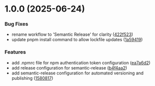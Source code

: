 # 1.0.0 (2025-06-24)


### Bug Fixes

* rename workflow to 'Semantic Release' for clarity ([422f523](https://github.com/yeyo11/web-components/commit/422f523a1d06206cfac0bc0c0306ab9a1a0dd4d7))
* update pnpm install command to allow lockfile updates ([1a59419](https://github.com/yeyo11/web-components/commit/1a59419d8855079072a33c01b6f364d7bbf2c5f6))


### Features

* add .npmrc file for npm authentication token configuration ([ea7a6d2](https://github.com/yeyo11/web-components/commit/ea7a6d2e6ffa66ae088cdc230dcfb9afb4361652))
* add release configuration for semantic-release ([b4f4aa2](https://github.com/yeyo11/web-components/commit/b4f4aa2ee669a3699d72fde30f15dede44ee1df2))
* add semantic-release configuration for automated versioning and publishing ([1580817](https://github.com/yeyo11/web-components/commit/158081710a386834861a338f90a1cd94e506cdb9))
